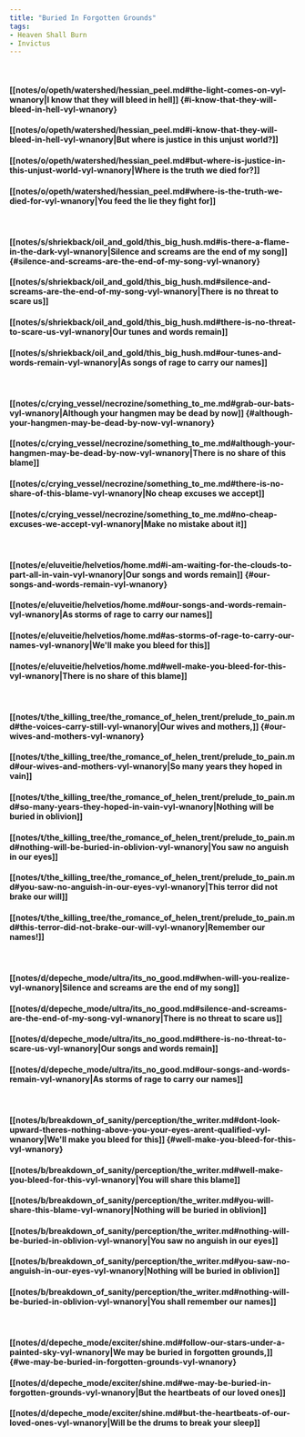 ```yaml
---
title: "Buried In Forgotten Grounds"
tags:
- Heaven Shall Burn
- Invictus
---
```

&nbsp;
#### [[notes/o/opeth/watershed/hessian_peel.md#the-light-comes-on-vyl-wnanory|I know that they will bleed in hell]] {#i-know-that-they-will-bleed-in-hell-vyl-wnanory}
#### [[notes/o/opeth/watershed/hessian_peel.md#i-know-that-they-will-bleed-in-hell-vyl-wnanory|But where is justice in this unjust world?]]
#### [[notes/o/opeth/watershed/hessian_peel.md#but-where-is-justice-in-this-unjust-world-vyl-wnanory|Where is the truth we died for?]]
#### [[notes/o/opeth/watershed/hessian_peel.md#where-is-the-truth-we-died-for-vyl-wnanory|You feed the lie they fight for]]
&nbsp;
#### [[notes/s/shriekback/oil_and_gold/this_big_hush.md#is-there-a-flame-in-the-dark-vyl-wnanory|Silence and screams are the end of my song]] {#silence-and-screams-are-the-end-of-my-song-vyl-wnanory}
#### [[notes/s/shriekback/oil_and_gold/this_big_hush.md#silence-and-screams-are-the-end-of-my-song-vyl-wnanory|There is no threat to scare us]]
#### [[notes/s/shriekback/oil_and_gold/this_big_hush.md#there-is-no-threat-to-scare-us-vyl-wnanory|Our tunes and words remain]]
#### [[notes/s/shriekback/oil_and_gold/this_big_hush.md#our-tunes-and-words-remain-vyl-wnanory|As songs of rage to carry our names]]
&nbsp;
#### [[notes/c/crying_vessel/necrozine/something_to_me.md#grab-our-bats-vyl-wnanory|Although your hangmen may be dead by now]] {#although-your-hangmen-may-be-dead-by-now-vyl-wnanory}
#### [[notes/c/crying_vessel/necrozine/something_to_me.md#although-your-hangmen-may-be-dead-by-now-vyl-wnanory|There is no share of this blame]]
#### [[notes/c/crying_vessel/necrozine/something_to_me.md#there-is-no-share-of-this-blame-vyl-wnanory|No cheap excuses we accept]]
#### [[notes/c/crying_vessel/necrozine/something_to_me.md#no-cheap-excuses-we-accept-vyl-wnanory|Make no mistake about it]]
&nbsp;
#### [[notes/e/eluveitie/helvetios/home.md#i-am-waiting-for-the-clouds-to-part-all-in-vain-vyl-wnanory|Our songs and words remain]] {#our-songs-and-words-remain-vyl-wnanory}
#### [[notes/e/eluveitie/helvetios/home.md#our-songs-and-words-remain-vyl-wnanory|As storms of rage to carry our names]]
#### [[notes/e/eluveitie/helvetios/home.md#as-storms-of-rage-to-carry-our-names-vyl-wnanory|We'll make you bleed for this]]
#### [[notes/e/eluveitie/helvetios/home.md#well-make-you-bleed-for-this-vyl-wnanory|There is no share of this blame]]
&nbsp;
#### [[notes/t/the_killing_tree/the_romance_of_helen_trent/prelude_to_pain.md#the-voices-carry-still-vyl-wnanory|Our wives and mothers,]] {#our-wives-and-mothers-vyl-wnanory}
#### [[notes/t/the_killing_tree/the_romance_of_helen_trent/prelude_to_pain.md#our-wives-and-mothers-vyl-wnanory|So many years they hoped in vain]]
#### [[notes/t/the_killing_tree/the_romance_of_helen_trent/prelude_to_pain.md#so-many-years-they-hoped-in-vain-vyl-wnanory|Nothing will be buried in oblivion]]
#### [[notes/t/the_killing_tree/the_romance_of_helen_trent/prelude_to_pain.md#nothing-will-be-buried-in-oblivion-vyl-wnanory|You saw no anguish in our eyes]]
#### [[notes/t/the_killing_tree/the_romance_of_helen_trent/prelude_to_pain.md#you-saw-no-anguish-in-our-eyes-vyl-wnanory|This terror did not brake our will]]
#### [[notes/t/the_killing_tree/the_romance_of_helen_trent/prelude_to_pain.md#this-terror-did-not-brake-our-will-vyl-wnanory|Remember our names!]]
&nbsp;
#### [[notes/d/depeche_mode/ultra/its_no_good.md#when-will-you-realize-vyl-wnanory|Silence and screams are the end of my song]]
#### [[notes/d/depeche_mode/ultra/its_no_good.md#silence-and-screams-are-the-end-of-my-song-vyl-wnanory|There is no threat to scare us]]
#### [[notes/d/depeche_mode/ultra/its_no_good.md#there-is-no-threat-to-scare-us-vyl-wnanory|Our songs and words remain]]
#### [[notes/d/depeche_mode/ultra/its_no_good.md#our-songs-and-words-remain-vyl-wnanory|As storms of rage to carry our names]]
&nbsp;
#### [[notes/b/breakdown_of_sanity/perception/the_writer.md#dont-look-upward-theres-nothing-above-you-your-eyes-arent-qualified-vyl-wnanory|We'll make you bleed for this]] {#well-make-you-bleed-for-this-vyl-wnanory}
#### [[notes/b/breakdown_of_sanity/perception/the_writer.md#well-make-you-bleed-for-this-vyl-wnanory|You will share this blame]]
#### [[notes/b/breakdown_of_sanity/perception/the_writer.md#you-will-share-this-blame-vyl-wnanory|Nothing will be buried in oblivion]]
#### [[notes/b/breakdown_of_sanity/perception/the_writer.md#nothing-will-be-buried-in-oblivion-vyl-wnanory|You saw no anguish in our eyes]]
#### [[notes/b/breakdown_of_sanity/perception/the_writer.md#you-saw-no-anguish-in-our-eyes-vyl-wnanory|Nothing will be buried in oblivion]]
#### [[notes/b/breakdown_of_sanity/perception/the_writer.md#nothing-will-be-buried-in-oblivion-vyl-wnanory|You shall remember our names]]
&nbsp;
#### [[notes/d/depeche_mode/exciter/shine.md#follow-our-stars-under-a-painted-sky-vyl-wnanory|We may be buried in forgotten grounds,]] {#we-may-be-buried-in-forgotten-grounds-vyl-wnanory}
#### [[notes/d/depeche_mode/exciter/shine.md#we-may-be-buried-in-forgotten-grounds-vyl-wnanory|But the heartbeats of our loved ones]]
#### [[notes/d/depeche_mode/exciter/shine.md#but-the-heartbeats-of-our-loved-ones-vyl-wnanory|Will be the drums to break your sleep]]
